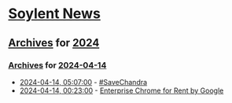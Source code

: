 # [Soylent News](../../../README.md)

## [Archives](../../index.md) for [2024](../index.md)

### [Archives](../../index.md) for [2024-04-14](index.md)

* [2024-04-14, 05:07:00](https://soylentnews.org/article.pl?sid=24/04/12/2139208&from=rss) - [#SaveChandra](https://soylentnews.org/article.pl?sid=24/04/12/2139208&from=rss)
* [2024-04-14, 00:23:00](https://soylentnews.org/article.pl?sid=24/04/12/2134249&from=rss) - [Enterprise Chrome for Rent by Google](https://soylentnews.org/article.pl?sid=24/04/12/2134249&from=rss)
